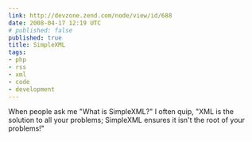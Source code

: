 ```yaml
---
link: http://devzone.zend.com/node/view/id/688
date: 2008-04-17 12:19 UTC
# published: false
published: true
title: SimpleXML
tags:
- php
- rss
- xml
- code
- development
---
```


When people ask me "What is SimpleXML?" I often quip, "XML is the solution to all your problems; SimpleXML ensures it isn't the root of your problems!"
